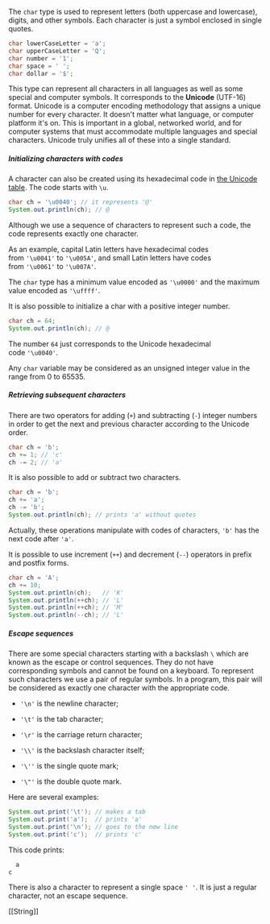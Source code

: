 The `char` type is used to represent letters (both uppercase and lowercase), digits, and other symbols. Each character is just a symbol enclosed in single quotes.

```java
char lowerCaseLetter = 'a';
char upperCaseLetter = 'Q';
char number = '1';
char space = ' ';
char dollar = '$';
```

This type can represent all characters in all languages as well as some special and computer symbols. It corresponds to the **Unicode** (UTF-16) format. Unicode is a computer encoding methodology that assigns a unique number for every character. It doesn't matter what language, or computer platform it's on. This is important in a global, networked world, and for computer systems that must accommodate multiple languages and special characters. Unicode truly unifies all of these into a single standard.

##### Initializing characters with codes

A character can also be created using its hexadecimal code in [the Unicode table](https://unicode-table.com/en/). The code starts with `\u`.

```java
char ch = '\u0040'; // it represents '@'
System.out.println(ch); // @
```

Although we use a sequence of characters to represent such a code, the code represents exactly one character.

As an example, capital Latin letters have hexadecimal codes from `'\u0041'` to `'\u005A'`, and small Latin letters have codes from `'\u0061'` to `'\u007A'`.

The `char` type has a minimum value encoded as `'\u0000'` and the maximum value encoded as `'\uffff'`.

It is also possible to initialize a char with a positive integer number.

```java
char ch = 64;
System.out.println(ch); // @
```

The number `64` just corresponds to the Unicode hexadecimal code `'\u0040'`.

Any `char` variable may be considered as an unsigned integer value in the range from 0 to 65535.

##### Retrieving subsequent characters

There are two operators for adding (`+`) and subtracting (`-`) integer numbers in order to get the next and previous character according to the Unicode order.

```java
char ch = 'b';
ch += 1; // 'c'
ch -= 2; // 'a'
```

It is also possible to add or subtract two characters.

```java
char ch = 'b';
ch += 'a';
ch -= 'b';
System.out.println(ch); // prints 'a' without quotes
```

Actually, these operations manipulate with codes of characters, `'b'` has the next code after `'a'`.

It is possible to use increment (`++`) and decrement (`--`) operators in prefix and postfix forms.

```java
char ch = 'A';
ch += 10;
System.out.println(ch);   // 'K'
System.out.println(++ch); // 'L'
System.out.println(++ch); // 'M'
System.out.println(--ch); // 'L'
```

##### Escape sequences

There are some special characters starting with a backslash `\` which are known as the escape or control sequences. They do not have corresponding symbols and cannot be found on a keyboard. To represent such characters we use a pair of regular symbols. In a program, this pair will be considered as exactly one character with the appropriate code.

- `'\n'` is the newline character;
    
- `'\t'` is the tab character;
    
- `'\r'` is the carriage return character;
    
- `'\\'` is the backslash character itself;
    
- `'\''` is the single quote mark;
    
- `'\"'` is the double quote mark.
    

Here are several examples:

```java
System.out.print('\t'); // makes a tab
System.out.print('a');  // prints 'a'
System.out.print('\n'); // goes to the new line
System.out.print('c');  // prints 'c'
```

This code prints:

```java
  a
c
```

There is also a character to represent a single space `' '`. It is just a regular character, not an escape sequence.

[[String]]


